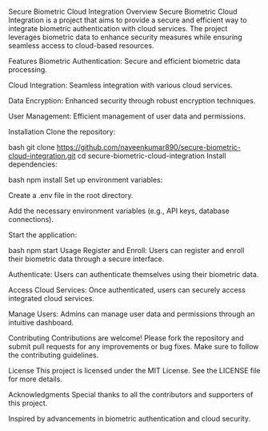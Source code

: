 Secure Biometric Cloud Integration
Overview
Secure Biometric Cloud Integration is a project that aims to provide a secure and efficient way to integrate biometric authentication with cloud services. The project leverages biometric data to enhance security measures while ensuring seamless access to cloud-based resources.

Features
Biometric Authentication: Secure and efficient biometric data processing.

Cloud Integration: Seamless integration with various cloud services.

Data Encryption: Enhanced security through robust encryption techniques.

User Management: Efficient management of user data and permissions.

Installation
Clone the repository:

bash
git clone https://github.com/naveenkumar890/secure-biometric-cloud-integration.git
cd secure-biometric-cloud-integration
Install dependencies:

bash
npm install
Set up environment variables:

Create a .env file in the root directory.

Add the necessary environment variables (e.g., API keys, database connections).

Start the application:

bash
npm start
Usage
Register and Enroll: Users can register and enroll their biometric data through a secure interface.

Authenticate: Users can authenticate themselves using their biometric data.

Access Cloud Services: Once authenticated, users can securely access integrated cloud services.

Manage Users: Admins can manage user data and permissions through an intuitive dashboard.

Contributing
Contributions are welcome! Please fork the repository and submit pull requests for any improvements or bug fixes. Make sure to follow the contributing guidelines.

License
This project is licensed under the MIT License. See the LICENSE file for more details.

Acknowledgments
Special thanks to all the contributors and supporters of this project.

Inspired by advancements in biometric authentication and cloud security.
